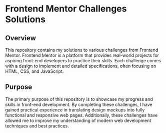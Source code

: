 # Frontend Mentor Challenges Solutions

## Overview

This repository contains my solutions to various challenges from Frontend Mentor. Frontend Mentor is a platform that provides real-world projects for aspiring front-end developers to practice their skills. Each challenge comes with a design to implement and detailed specifications, often focusing on HTML, CSS, and JavaScript.

## Purpose

The primary purpose of this repository is to showcase my progress and skills in front-end development. By completing these challenges, I have gained practical experience in translating design mockups into fully functional and responsive web pages. Additionally, these challenges have allowed me to improve my understanding of modern web development techniques and best practices.
